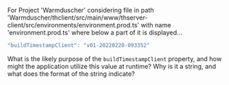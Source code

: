 For Project 'Warmduscher' considering file in path 'Warmduscher/thclient/src/main/www/thserver-client/src/environments/environment.prod.ts' with name 'environment.prod.ts' where below a part of it is displayed...
```typescript
"buildTimestampClient": "v01-20220220-093352"
```
What is the likely purpose of the `buildTimestampClient` property, and how might the application utilize this value at runtime? Why is it a string, and what does the format of the string indicate?